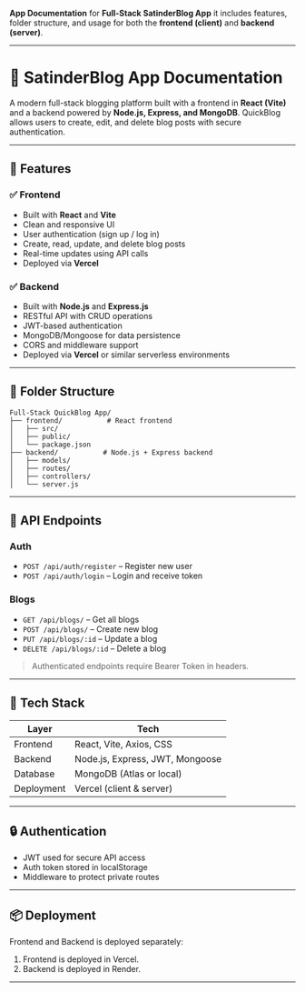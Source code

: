 **App Documentation** for **Full-Stack SatinderBlog App** it includes features, folder structure, and usage for both the **frontend (client)** and **backend (server)**.

---

# 📘 SatinderBlog App Documentation

A modern full-stack blogging platform built with a frontend in **React (Vite)** and a backend powered by **Node.js, Express, and MongoDB**. QuickBlog allows users to create, edit, and delete blog posts with secure authentication.

---

## 🚀 Features

### ✅ Frontend

- Built with **React** and **Vite**
- Clean and responsive UI
- User authentication (sign up / log in)
- Create, read, update, and delete blog posts
- Real-time updates using API calls
- Deployed via **Vercel**

### ✅ Backend

- Built with **Node.js** and **Express.js**
- RESTful API with CRUD operations
- JWT-based authentication
- MongoDB/Mongoose for data persistence
- CORS and middleware support
- Deployed via **Vercel** or similar serverless environments

---

## 📁 Folder Structure

```
Full-Stack QuickBlog App/
├── frontend/           # React frontend
│   ├── src/
│   ├── public/
│   └── package.json
├── backend/           # Node.js + Express backend
│   ├── models/
│   ├── routes/
│   ├── controllers/
│   └── server.js
```

---

## 🧪 API Endpoints

### Auth

- `POST /api/auth/register` – Register new user
- `POST /api/auth/login` – Login and receive token

### Blogs

- `GET /api/blogs/` – Get all blogs
- `POST /api/blogs/` – Create new blog
- `PUT /api/blogs/:id` – Update a blog
- `DELETE /api/blogs/:id` – Delete a blog

> Authenticated endpoints require Bearer Token in headers.

---

## 🧩 Tech Stack

| Layer      | Tech                            |
| ---------- | ------------------------------- |
| Frontend   | React, Vite, Axios, CSS         |
| Backend    | Node.js, Express, JWT, Mongoose |
| Database   | MongoDB (Atlas or local)        |
| Deployment | Vercel (client & server)        |

---

## 🔒 Authentication

- JWT used for secure API access
- Auth token stored in localStorage
- Middleware to protect private routes

---

## 📦 Deployment

Frontend and Backend is deployed separately:

1. Frontend is deployed in Vercel.
2. Backend is deployed in Render.

---
